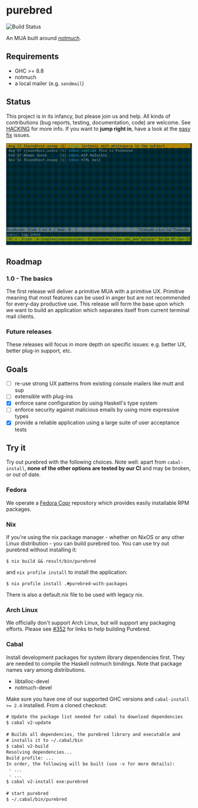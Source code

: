 # purebred

![Build Status](https://github.com/purebred-mua/purebred/workflows/Haskell-CI/badge.svg?branch=master)

An MUA built around [_notmuch_](https://notmuchmail.org/).

## Requirements

- GHC >= 8.8
- notmuch
- a local mailer (e.g. `sendmail`)

## Status

This project is in its infancy, but please join us and help. All
kinds of contributions (bug reports, testing, documentation, code)
are welcome. See [HACKING](HACKING) for more info. If you want to **jump right
in**, have a look at the [easy
fix](https://github.com/purebred-mua/purebred/issues?q=is%3Aopen+is%3Aissue+label%3Aeasyfix)
issues.

![](screenshot.gif)

## Roadmap

### 1.0 - The basics

The first release will deliver a primitive MUA with a primitive UX.
Primitive meaning that most features can be used in anger but are not
recommended for every-day productive use. This release will form the
base upon which we want to build an application which separates itself
from current terminal mail clients.

### Future releases

These releases will focus in more depth on specific issues: e.g. better
UX, better plug-in support, etc.

## Goals

- [ ] re-use strong UX patterns from existing console mailers like mutt and sup
- [ ] extensible with plug-ins
- [x] enforce sane configuration by using Haskell's type system
- [ ] enforce security against malicious emails by using more expressive types
- [x] provide a reliable application using a large suite of user acceptance tests

## Try it

Try out purebred with the following choices. Note well: apart from
`cabal-install`, **none of the other options are tested by our CI**
and may be broken, or out of date.

### Fedora

We operate a
[Fedora Copr](https://copr.fedorainfracloud.org/coprs/romanofski/purebred/)
repository which provides easily installable RPM packages.

### Nix

If you're using the nix package manager - whether on NixOS or any other Linux
distribution - you can build purebred too. You can use try out purebred without
installing it:

```
$ nix build && result/bin/purebred
```

and `nix profile install` to install the application:

```
$ nix profile install .#purebred-with-packages
```

There is also a default.nix file to be used with legacy nix.

### Arch Linux

We officially don't support Arch Linux, but will support any packaging
efforts. Please see
[#352](https://github.com/purebred-mua/purebred/issues/352#issuecomment-567873060)
for links to help building Purebred.

### Cabal

Install development packages for system library dependencies
first. They are needed to compile the Haskell notmuch
bindings. Note that package names vary among distributions.

- libtalloc-devel
- notmuch-devel

Make sure you have one of our supported GHC versions and
`cabal-install >= 2.4` installed.  From a cloned checkout:

```
# Update the package list needed for cabal to download dependencies
$ cabal v2-update

# Builds all dependencies, the purebred library and executable and
# installs it to ~/.cabal/bin
$ cabal v2-build
Resolving dependencies...
Build profile: ...
In order, the following will be built (use -v for more details):
 - ...
 - ...
$ cabal v2-install exe:purebred

# start purebred
$ ~/.cabal/bin/purebred
```

